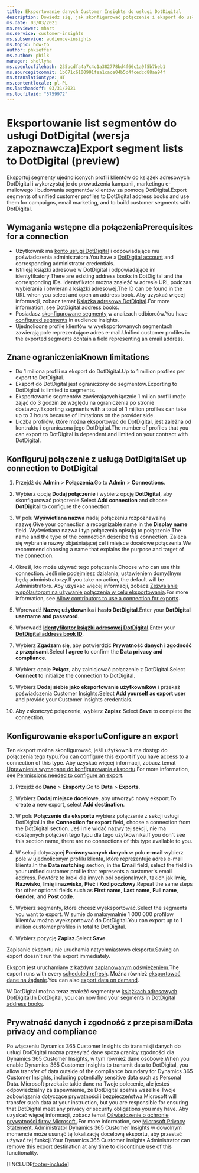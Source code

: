```yaml
---
title: Eksportowanie danych Customer Insights do usługi DotDigital
description: Dowiedz się, jak skonfigurować połączenie i eksport do usługi DotDigital.
ms.date: 03/03/2021
ms.reviewer: mhart
ms.service: customer-insights
ms.subservice: audience-insights
ms.topic: how-to
author: phkieffer
ms.author: philk
manager: shellyha
ms.openlocfilehash: 235bcdfa4a7c4c1a382778bd4f66c1a9f5b7beb1
ms.sourcegitcommit: 1b671c6100991fea1cace04b5d4fcedcd88aa94f
ms.translationtype: HT
ms.contentlocale: pl-PL
ms.lasthandoff: 03/31/2021
ms.locfileid: "5759972"
---
```

# <a name="export-segment-lists-to-dotdigital-preview"></a><span data-ttu-id="454d7-103">Eksportowanie list segmentów do usługi DotDigital (wersja zapoznawcza)</span><span class="sxs-lookup"><span data-stu-id="454d7-103">Export segment lists to DotDigital (preview)</span></span>

<span data-ttu-id="454d7-104">Eksportuj segmenty ujednoliconych profili klientów do książek adresowych DotDigital i wykorzystuj je do prowadzenia kampanii, marketingu e-mailowego i budowania segmentów klientów za pomocą DotDigital.</span><span class="sxs-lookup"><span data-stu-id="454d7-104">Export segments of unified customer profiles to DotDigital address books and use them for campaigns, email marketing, and to build customer segments with DotDigital.</span></span> 

## <a name="prerequisites-for-a-connection"></a><span data-ttu-id="454d7-105">Wymagania wstępne dla połączenia</span><span class="sxs-lookup"><span data-stu-id="454d7-105">Prerequisites for a connection</span></span>

-   <span data-ttu-id="454d7-106">Użytkownik ma [konto usługi DotDigital](https://dotdigital.com/) i odpowiadające mu poświadczenia administratora.</span><span class="sxs-lookup"><span data-stu-id="454d7-106">You have a [DotDigital account](https://dotdigital.com/) and corresponding administrator credentials.</span></span>
-   <span data-ttu-id="454d7-107">Istnieją książki adresowe w DotDigital i odpowiadające im identyfikatory.</span><span class="sxs-lookup"><span data-stu-id="454d7-107">There are existing address books in DotDigital and the corresponding IDs.</span></span> <span data-ttu-id="454d7-108">Identyfikator można znaleźć w adresie URL podczas wybierania i otwierania książki adresowej.</span><span class="sxs-lookup"><span data-stu-id="454d7-108">The ID can be found in the URL when you select and open an address book.</span></span> <span data-ttu-id="454d7-109">Aby uzyskać więcej informacji, zobacz temat [Książka adresowa DotDigital](https://support.dotdigital.com/hc/articles/212211968-Creating-an-address-book).</span><span class="sxs-lookup"><span data-stu-id="454d7-109">For more information, see [DotDigital address books](https://support.dotdigital.com/hc/articles/212211968-Creating-an-address-book).</span></span>
-   <span data-ttu-id="454d7-110">Posiadasz [skonfigurowane segmenty](segments.md) w analizach odbiorców.</span><span class="sxs-lookup"><span data-stu-id="454d7-110">You have [configured segments](segments.md) in audience insights.</span></span>
-   <span data-ttu-id="454d7-111">Ujednolicone profile klientów w wyeksportowanych segmentach zawierają pole reprezentujące adres e-mail.</span><span class="sxs-lookup"><span data-stu-id="454d7-111">Unified customer profiles in the exported segments contain a field representing an email address.</span></span>

## <a name="known-limitations"></a><span data-ttu-id="454d7-112">Znane ograniczenia</span><span class="sxs-lookup"><span data-stu-id="454d7-112">Known limitations</span></span>

- <span data-ttu-id="454d7-113">Do 1 miliona profili na eksport do DotDigital.</span><span class="sxs-lookup"><span data-stu-id="454d7-113">Up to 1 million profiles per export to DotDigital.</span></span>
- <span data-ttu-id="454d7-114">Eksport do DotDigital jest ograniczony do segmentów.</span><span class="sxs-lookup"><span data-stu-id="454d7-114">Exporting to DotDigital is limited to segments.</span></span>
- <span data-ttu-id="454d7-115">Eksportowanie segmentów zawierających łącznie 1 milion profili może zająć do 3 godzin ze względu na ograniczenia po stronie dostawcy.</span><span class="sxs-lookup"><span data-stu-id="454d7-115">Exporting segments with a total of 1 million profiles can take up to 3 hours because of limitations on the provider side.</span></span> 
- <span data-ttu-id="454d7-116">Liczba profilów, które można eksportować do DotDigital, jest zależna od kontraktu i ograniczona jego DotDigital.</span><span class="sxs-lookup"><span data-stu-id="454d7-116">The number of profiles that you can export to DotDigital is dependent and limited on your contract with DotDigital.</span></span>

## <a name="set-up-connection-to-dotdigital"></a><span data-ttu-id="454d7-117">Konfiguruj połączenie z usługą DotDigital</span><span class="sxs-lookup"><span data-stu-id="454d7-117">Set up connection to DotDigital</span></span>

1. <span data-ttu-id="454d7-118">Przejdź do **Admin** > **Połączenia**.</span><span class="sxs-lookup"><span data-stu-id="454d7-118">Go to **Admin** > **Connections**.</span></span>

1. <span data-ttu-id="454d7-119">Wybierz opcję **Dodaj połączenie** i wybierz opcję **DotDigital**, aby skonfigurować połączenie.</span><span class="sxs-lookup"><span data-stu-id="454d7-119">Select **Add connection** and choose **DotDigital** to configure the connection.</span></span>

1. <span data-ttu-id="454d7-120">W polu **Wyświetlana nazwa** nadaj połączeniu rozpoznawalną nazwę.</span><span class="sxs-lookup"><span data-stu-id="454d7-120">Give your connection a recognizable name in the **Display name** field.</span></span> <span data-ttu-id="454d7-121">Wyświetlana nazwa i typ połączenia opisują to połączenie.</span><span class="sxs-lookup"><span data-stu-id="454d7-121">The name and the type of the connection describe this connection.</span></span> <span data-ttu-id="454d7-122">Zaleca się wybranie nazwy objaśniającej cel i miejsce docelowe połączenia.</span><span class="sxs-lookup"><span data-stu-id="454d7-122">We recommend choosing a name that explains the purpose and target of the connection.</span></span>

1. <span data-ttu-id="454d7-123">Określ, kto może używać tego połączenia.</span><span class="sxs-lookup"><span data-stu-id="454d7-123">Choose who can use this connection.</span></span> <span data-ttu-id="454d7-124">Jeśli nie podejmiesz działania, ustawieniem domyślnym będą administratorzy.</span><span class="sxs-lookup"><span data-stu-id="454d7-124">If you take no action, the default will be Administrators.</span></span> <span data-ttu-id="454d7-125">Aby uzyskać więcej informacji, zobacz [Zezwalanie współautorom na używanie połączenia w celu eksportowania](connections.md#allow-contributors-to-use-a-connection-for-exports).</span><span class="sxs-lookup"><span data-stu-id="454d7-125">For more information, see [Allow contributors to use a connection for exports](connections.md#allow-contributors-to-use-a-connection-for-exports).</span></span>

1. <span data-ttu-id="454d7-126">Wprowadź **Nazwę użytkownika i hasło DotDigital**.</span><span class="sxs-lookup"><span data-stu-id="454d7-126">Enter your **DotDigital username and password**.</span></span>

1. <span data-ttu-id="454d7-127">Wprowadź **[Identyfikator książki adresowej DotDigital](https://support.dotdigital.com/hc/articles/212211968-Creating-an-address-book)**.</span><span class="sxs-lookup"><span data-stu-id="454d7-127">Enter your **[DotDigital address book ID](https://support.dotdigital.com/hc/articles/212211968-Creating-an-address-book)**.</span></span>

1. <span data-ttu-id="454d7-128">Wybierz **Zgadzam się**, aby potwierdzić **Prywatność danych i zgodność z przepisami**.</span><span class="sxs-lookup"><span data-stu-id="454d7-128">Select **I agree** to confirm the **Data privacy and compliance**.</span></span>

1. <span data-ttu-id="454d7-129">Wybierz opcję **Połącz**, aby zainicjować połączenie z DotDigital.</span><span class="sxs-lookup"><span data-stu-id="454d7-129">Select **Connect** to initialize the connection to DotDigital.</span></span>

1. <span data-ttu-id="454d7-130">Wybierz **Dodaj siebie jako eksportowanie użytkowników** i przekaż poświadczenia Customer Insights.</span><span class="sxs-lookup"><span data-stu-id="454d7-130">Select **Add yourself as export user** and provide your Customer Insights credentials.</span></span>

1. <span data-ttu-id="454d7-131">Aby zakończyć połączenie, wybierz **Zapisz**.</span><span class="sxs-lookup"><span data-stu-id="454d7-131">Select **Save** to complete the connection.</span></span> 

## <a name="configure-an-export"></a><span data-ttu-id="454d7-132">Konfigurowanie eksportu</span><span class="sxs-lookup"><span data-stu-id="454d7-132">Configure an export</span></span>

<span data-ttu-id="454d7-133">Ten eksport można skonfigurować, jeśli użytkownik ma dostęp do połączenia tego typu.</span><span class="sxs-lookup"><span data-stu-id="454d7-133">You can configure this export if you have access to a connection of this type.</span></span> <span data-ttu-id="454d7-134">Aby uzyskać więcej informacji, zobacz temat [Uprawnienia wymagane do konfigurowania eksportu](export-destinations.md#set-up-a-new-export).</span><span class="sxs-lookup"><span data-stu-id="454d7-134">For more information, see [Permissions needed to configure an export](export-destinations.md#set-up-a-new-export).</span></span>

1. <span data-ttu-id="454d7-135">Przejdź do **Dane** > **Eksporty**.</span><span class="sxs-lookup"><span data-stu-id="454d7-135">Go to **Data** > **Exports**.</span></span>

1. <span data-ttu-id="454d7-136">Wybierz **Dodaj miejsce docelowe**, aby utworzyć nowy eksport.</span><span class="sxs-lookup"><span data-stu-id="454d7-136">To create a new export, select **Add destination**.</span></span>

1. <span data-ttu-id="454d7-137">W polu **Połączenie dla eksportu** wybierz połączenie z sekcji usługi DotDigital.</span><span class="sxs-lookup"><span data-stu-id="454d7-137">In the **Connection for export** field, choose a connection from the DotDigital section.</span></span> <span data-ttu-id="454d7-138">Jeśli nie widać nazwy tej sekcji, nie ma dostępnych połączeń tego typu dla tego użytkownika.</span><span class="sxs-lookup"><span data-stu-id="454d7-138">If you don't see this section name, there are no connections of this type available to you.</span></span>


1. <span data-ttu-id="454d7-139">W sekcji dotyczącej **Porównywanych danych** w polu **e-mail** wybierz pole w ujednoliconym profilu klienta, które reprezentuje adres e-mail klienta.</span><span class="sxs-lookup"><span data-stu-id="454d7-139">In the **Data matching** section, in the **Email** field, select the field in your unified customer profile that represents a customer's email address.</span></span> <span data-ttu-id="454d7-140">Powtórz te kroki dla innych pól opcjonalnych, takich jak **Imię**, **Nazwisko**, **Imię i nazwisko**, **Płeć** i **Kod pocztowy**.</span><span class="sxs-lookup"><span data-stu-id="454d7-140">Repeat the same steps for other optional fields such as **First name**, **Last name**, **Full name**, **Gender**, and **Post code**.</span></span>

1. <span data-ttu-id="454d7-141">Wybierz segmenty, które chcesz wyeksportować.</span><span class="sxs-lookup"><span data-stu-id="454d7-141">Select the segments you want to export.</span></span> <span data-ttu-id="454d7-142">W sumie do maksymalnie 1 000 000 profilów klientów można wyeksportować do DotDigital.</span><span class="sxs-lookup"><span data-stu-id="454d7-142">You can export up to 1 million customer profiles in total to DotDigital.</span></span>

1. <span data-ttu-id="454d7-143">Wybierz pozycję **Zapisz**.</span><span class="sxs-lookup"><span data-stu-id="454d7-143">Select **Save**.</span></span>

<span data-ttu-id="454d7-144">Zapisanie eksportu nie uruchamia natychmiastowo eksportu.</span><span class="sxs-lookup"><span data-stu-id="454d7-144">Saving an export doesn't run the export immediately.</span></span>

<span data-ttu-id="454d7-145">Eksport jest uruchamiany z każdym [zaplanowanym odświeżeniem](system.md#schedule-tab).</span><span class="sxs-lookup"><span data-stu-id="454d7-145">The export runs with every [scheduled refresh](system.md#schedule-tab).</span></span> <span data-ttu-id="454d7-146">Można również [eksportować dane na żądanie](export-destinations.md#run-exports-on-demand).</span><span class="sxs-lookup"><span data-stu-id="454d7-146">You can also [export data on demand](export-destinations.md#run-exports-on-demand).</span></span> 
 
<span data-ttu-id="454d7-147">W DotDigital można teraz znaleźć segmenty w [książkach adresowych DotDigital](https://support.dotdigital.com/hc/articles/212211968-Creating-an-address-book).</span><span class="sxs-lookup"><span data-stu-id="454d7-147">In DotDigital, you can now find your segments in [DotDigital address books](https://support.dotdigital.com/hc/articles/212211968-Creating-an-address-book).</span></span>


## <a name="data-privacy-and-compliance"></a><span data-ttu-id="454d7-148">Prywatność danych i zgodność z przepisami</span><span class="sxs-lookup"><span data-stu-id="454d7-148">Data privacy and compliance</span></span>

<span data-ttu-id="454d7-149">Po włączeniu Dynamics 365 Customer Insights do transmisji danych do usługi DotDigital można przesyłać dane spoza granicy zgodności dla Dynamics 365 Customer Insights, w tym również dane osobowe.</span><span class="sxs-lookup"><span data-stu-id="454d7-149">When you enable Dynamics 365 Customer Insights to transmit data to DotDigital, you allow transfer of data outside of the compliance boundary for Dynamics 365 Customer Insights, including potentially sensitive data such as Personal Data.</span></span> <span data-ttu-id="454d7-150">Microsoft przekaże takie dane na Twoje polecenie, ale jesteś odpowiedzialny za zapewnienie, że DotDigital spełnia wszelkie Twoje zobowiązania dotyczące prywatności i bezpieczeństwa.</span><span class="sxs-lookup"><span data-stu-id="454d7-150">Microsoft will transfer such data at your instruction, but you are responsible for ensuring that DotDigital meet any privacy or security obligations you may have.</span></span> <span data-ttu-id="454d7-151">Aby uzyskać więcej informacji, zobacz temat [Oświadczenie o ochronie prywatności firmy Microsoft.](https://go.microsoft.com/fwlink/?linkid=396732).</span><span class="sxs-lookup"><span data-stu-id="454d7-151">For more information, see [Microsoft Privacy Statement](https://go.microsoft.com/fwlink/?linkid=396732).</span></span>
<span data-ttu-id="454d7-152">Administrator Dynamics 365 Customer Insights w dowolnym momencie może usunąć tę lokalizację docelową eksportu, aby przestać używać tej funkcji.</span><span class="sxs-lookup"><span data-stu-id="454d7-152">Your Dynamics 365 Customer Insights Administrator can remove this export destination at any time to discontinue use of this functionality.</span></span>


[!INCLUDE[footer-include](../includes/footer-banner.md)]
